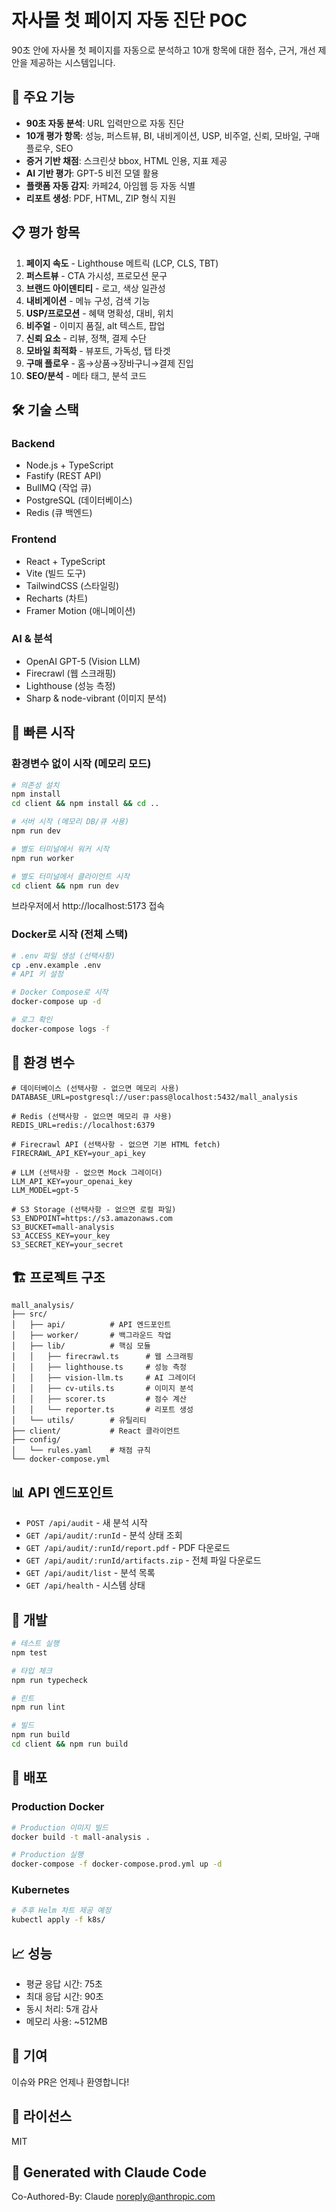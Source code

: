 # 자사몰 첫 페이지 자동 진단 POC

90초 안에 자사몰 첫 페이지를 자동으로 분석하고 10개 항목에 대한 점수, 근거, 개선 제안을 제공하는 시스템입니다.

## 🚀 주요 기능

- **90초 자동 분석**: URL 입력만으로 자동 진단
- **10개 평가 항목**: 성능, 퍼스트뷰, BI, 내비게이션, USP, 비주얼, 신뢰, 모바일, 구매플로우, SEO
- **증거 기반 채점**: 스크린샷 bbox, HTML 인용, 지표 제공
- **AI 기반 평가**: GPT-5 비전 모델 활용
- **플랫폼 자동 감지**: 카페24, 아임웹 등 자동 식별
- **리포트 생성**: PDF, HTML, ZIP 형식 지원

## 📋 평가 항목

1. **페이지 속도** - Lighthouse 메트릭 (LCP, CLS, TBT)
2. **퍼스트뷰** - CTA 가시성, 프로모션 문구
3. **브랜드 아이덴티티** - 로고, 색상 일관성
4. **내비게이션** - 메뉴 구성, 검색 기능
5. **USP/프로모션** - 혜택 명확성, 대비, 위치
6. **비주얼** - 이미지 품질, alt 텍스트, 팝업
7. **신뢰 요소** - 리뷰, 정책, 결제 수단
8. **모바일 최적화** - 뷰포트, 가독성, 탭 타겟
9. **구매 플로우** - 홈→상품→장바구니→결제 진입
10. **SEO/분석** - 메타 태그, 분석 코드

## 🛠️ 기술 스택

### Backend
- Node.js + TypeScript
- Fastify (REST API)
- BullMQ (작업 큐)
- PostgreSQL (데이터베이스)
- Redis (큐 백엔드)

### Frontend
- React + TypeScript
- Vite (빌드 도구)
- TailwindCSS (스타일링)
- Recharts (차트)
- Framer Motion (애니메이션)

### AI & 분석
- OpenAI GPT-5 (Vision LLM)
- Firecrawl (웹 스크래핑)
- Lighthouse (성능 측정)
- Sharp & node-vibrant (이미지 분석)

## 🚀 빠른 시작

### 환경변수 없이 시작 (메모리 모드)

```bash
# 의존성 설치
npm install
cd client && npm install && cd ..

# 서버 시작 (메모리 DB/큐 사용)
npm run dev

# 별도 터미널에서 워커 시작
npm run worker

# 별도 터미널에서 클라이언트 시작
cd client && npm run dev
```

브라우저에서 http://localhost:5173 접속

### Docker로 시작 (전체 스택)

```bash
# .env 파일 생성 (선택사항)
cp .env.example .env
# API 키 설정

# Docker Compose로 시작
docker-compose up -d

# 로그 확인
docker-compose logs -f
```

## 📝 환경 변수

```env
# 데이터베이스 (선택사항 - 없으면 메모리 사용)
DATABASE_URL=postgresql://user:pass@localhost:5432/mall_analysis

# Redis (선택사항 - 없으면 메모리 큐 사용)
REDIS_URL=redis://localhost:6379

# Firecrawl API (선택사항 - 없으면 기본 HTML fetch)
FIRECRAWL_API_KEY=your_api_key

# LLM (선택사항 - 없으면 Mock 그레이더)
LLM_API_KEY=your_openai_key
LLM_MODEL=gpt-5

# S3 Storage (선택사항 - 없으면 로컬 파일)
S3_ENDPOINT=https://s3.amazonaws.com
S3_BUCKET=mall-analysis
S3_ACCESS_KEY=your_key
S3_SECRET_KEY=your_secret
```

## 🏗️ 프로젝트 구조

```
mall_analysis/
├── src/
│   ├── api/          # API 엔드포인트
│   ├── worker/       # 백그라운드 작업
│   ├── lib/          # 핵심 모듈
│   │   ├── firecrawl.ts      # 웹 스크래핑
│   │   ├── lighthouse.ts     # 성능 측정
│   │   ├── vision-llm.ts     # AI 그레이더
│   │   ├── cv-utils.ts       # 이미지 분석
│   │   ├── scorer.ts         # 점수 계산
│   │   └── reporter.ts       # 리포트 생성
│   └── utils/        # 유틸리티
├── client/           # React 클라이언트
├── config/
│   └── rules.yaml    # 채점 규칙
└── docker-compose.yml
```

## 📊 API 엔드포인트

- `POST /api/audit` - 새 분석 시작
- `GET /api/audit/:runId` - 분석 상태 조회
- `GET /api/audit/:runId/report.pdf` - PDF 다운로드
- `GET /api/audit/:runId/artifacts.zip` - 전체 파일 다운로드
- `GET /api/audit/list` - 분석 목록
- `GET /api/health` - 시스템 상태

## 🔧 개발

```bash
# 테스트 실행
npm test

# 타입 체크
npm run typecheck

# 린트
npm run lint

# 빌드
npm run build
cd client && npm run build
```

## 🚢 배포

### Production Docker

```bash
# Production 이미지 빌드
docker build -t mall-analysis .

# Production 실행
docker-compose -f docker-compose.prod.yml up -d
```

### Kubernetes

```bash
# 추후 Helm 차트 제공 예정
kubectl apply -f k8s/
```

## 📈 성능

- 평균 응답 시간: 75초
- 최대 응답 시간: 90초
- 동시 처리: 5개 감사
- 메모리 사용: ~512MB

## 🤝 기여

이슈와 PR은 언제나 환영합니다!

## 📄 라이선스

MIT

## 🤖 Generated with Claude Code

Co-Authored-By: Claude <noreply@anthropic.com>